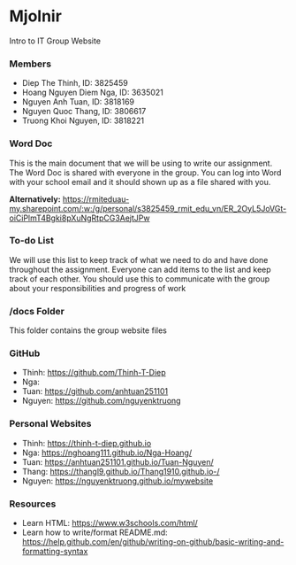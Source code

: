 # Mjolnir
Intro to IT Group Website

### Members
- Diep The Thinh, ID: 3825459
- Hoang Nguyen Diem Nga, ID: 3635021
- Nguyen Anh Tuan, ID: 3818169
- Nguyen Quoc Thang, ID: 3806617
- Truong Khoi Nguyen, ID: 3818221

### Word Doc
This is the main document that we will be using to write our assignment. The Word Doc is shared with everyone in the group. You can log into Word with your school email and it should shown up as a file shared with you.

**Alternatively:** https://rmiteduau-my.sharepoint.com/:w:/g/personal/s3825459_rmit_edu_vn/ER_2OyL5JoVGt-oiCiPlmT4Bgki8pXuNgRtpCG3AejtJPw

### To-do List
We will use this list to keep track of what we need to do and have done throughout the assignment. Everyone can add items to the list and keep track of each other. You should use this to communicate with the group about your responsibilities and progress of work

### /docs Folder
This folder contains the group website files

### GitHub
- Thinh: https://github.com/Thinh-T-Diep
- Nga:
- Tuan: https://github.com/anhtuan251101
- Nguyen: https://github.com/nguyenktruong

### Personal Websites
- Thinh: https://thinh-t-diep.github.io
- Nga: https://nghoang111.github.io/Nga-Hoang/ 
- Tuan: https://anhtuan251101.github.io/Tuan-Nguyen/
- Thang: https://thangl9.github.io/Thang1910.github.io-/
- Nguyen: https://nguyenktruong.github.io/mywebsite

### Resources
- Learn HTML: https://www.w3schools.com/html/
- Learn how to write/format README.md: https://help.github.com/en/github/writing-on-github/basic-writing-and-formatting-syntax
